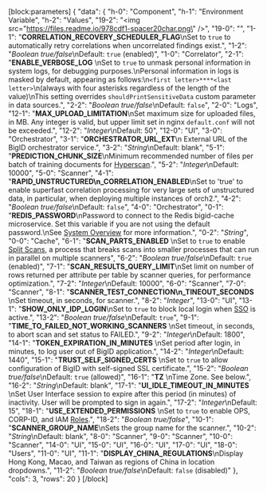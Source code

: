 [block:parameters]
{
  "data": {
    "h-0": "Component",
    "h-1": "Environment Variable",
    "h-2": "Values",
    "19-2": "<img src=\"https://files.readme.io/978cdf1-spacer20char.png\" />",
    "19-0": "",
    "1-1": "**CORRELATION_RECOVERY_SCHEDULER_FLAG**\nSet to `true` to automatically retry correlations when uncorrelated findings exist.",
    "1-2": "*Boolean true/false*\nDefault: `true` (enabled)",
    "1-0": "Correlator",
    "2-1": "**ENABLE_VERBOSE_LOG** \nSet to `true` to unmask personal information in system logs, for debugging purposes.\nPersonal information in logs is masked by default, appearing as follows:\n`<first letter>****<last letter>`\n(always with four asterisks regardless of the length of the value)\nThis setting overrides `shouldPrintSensitiveData` custom parameter in data sources.",
    "2-2": "*Boolean true/false*\nDefault: `false`",
    "2-0": "Logs",
    "12-1": "**MAX_UPLOAD_LIMITATION**\nSet maximum size for uploaded files, in MB.  Any integer is valid, but upper limit set in nginx `default.conf` will not be exceeded.",
    "12-2": "*Integer*\nDefault:  50",
    "12-0": "UI",
    "3-0": "Orchestrator",
    "3-1": "**ORCHESTRATOR_URL_EXT**\n External URL of the BigID orchestrator service.",
    "3-2": "*String*\nDefault:  blank",
    "5-1": "**PREDICTION_CHUNK_SIZE**\nMinimum recommended number of files per batch of training documents for [Hyperscan](doc:creating-a-new-scan-profile#section-hyperscan).",
    "5-2": "*Integer*\nDefault:  10000",
    "5-0": "Scanner",
    "4-1": "**RAPID_UNSTRUCTURED\n_CORRELATION_ENABLED**\nSet to 'true' to enable superfast correlation processing for very large sets of unstructured data, in particular, when deploying multiple instances of orch2.",
    "4-2": "*Boolean true/false*\nDefault:  `false`",
    "4-0": "Orchestrator",
    "0-1": "**REDIS_PASSWORD**\nPassword to connect to the Redis bigid-cache microservice. Set this variable if you are not using the default password.\nSee [System Overview](doc:system-overview) for more information.",
    "0-2": "*String*",
    "0-0": "Cache",
    "6-1": "**SCAN_PARTS_ENABLED** \nSet to `true` to enable [Split Scans](doc:managing-scans#section-split-scans), a process that breaks scans into smaller processes that can run in parallel on multiple scanners",
    "6-2": "*Boolean true/false*\nDefault: `true` (enabled)",
    "7-1": "**SCAN_RESULTS_QUERY_LIMIT**\nSet limit on number of rows returned per attribute per table by scanner queries, for performance optimization.",
    "7-2": "*Integer*\nDefault:  10000",
    "6-0": "Scanner",
    "7-0": "Scanner",
    "8-1": "**SCANNER_TEST_CONNECTION\n_TINEOUT_SECONDS** \nSet timeout, in seconds, for scanner.",
    "8-2": "*Integer*",
    "13-0": "UI",
    "13-1": "**SHOW_ONLY_IDP_LOGIN**\nSet to `true` to block local login when [SSO](doc:idp-saml) is active.",
    "13-2": "*Boolean true/false*\nDefault: `true`",
    "9-1": "**TIME_TO_FAILED_NOT_WORKING_SCANNERS** \nSet timeout, in seconds, to abort scan and set status to FAILED.",
    "9-2": "*Integer*\nDefault:  1800",
    "14-1": "**TOKEN_EXPIRATION_IN_MINUTES** \nSet period after login, in minutes, to log user out of BigID application.",
    "14-2": "*Integer*\nDefault: 1440",
    "15-1": "**TRUST_SELF_SIGNED_CERTS** \nSet to `true` to allow configuration of BigID with self-signed SSL certificate.",
    "15-2": "*Boolean true/false*\nDefault: `true` (allowed)",
    "16-1": "**TZ** \nTime Zone.  See below.",
    "16-2": "*String*\nDefault:  blank",
    "17-1": "**UI_IDLE_TIMEOUT_IN_MINUTES** \nSet User Interface session to expire after this period (in minutes) of inactivity.  User will be prompted to sign in again.",
    "17-2": "*Integer*\nDefault:  15",
    "18-1": "**USE_EXTENDED_PERMISSIONS** \nSet to `true` to enable OPS, CORP-ID, and IAM [Roles](doc:roles).",
    "18-2": "*Boolean true/false*",
    "10-1": "**SCANNER_GROUP_NAME**\nSets the group name for the scanner.",
    "10-2": "*String*\nDefault:  blank",
    "8-0": "Scanner",
    "9-0": "Scanner",
    "10-0": "Scanner",
    "14-0": "UI",
    "15-0": "UI",
    "16-0": "UI",
    "17-0": "UI",
    "18-0": "Users",
    "11-0": "UI",
    "11-1": "**DISPLAY_CHINA_REGULATIONS**\nDisplay Hong Kong, Macao, and Taiwan as regions of China in location dropdowns.",
    "11-2": "*Boolean true/false*\nDefault: `false` (disabled)"
  },
  "cols": 3,
  "rows": 20
}
[/block]

